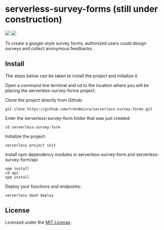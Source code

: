 # serverless-survey-forms (still under construction)

[![](https://camo.githubusercontent.com/547c6da94c16fedb1aa60c9efda858282e22834f/687474703a2f2f7075626c69632e7365727665726c6573732e636f6d2f6261646765732f76332e737667)](http://www.serverless.com/)
[![](https://travis-ci.org/trendmicro/serverless-survey-forms.svg?branch=master)](https://travis-ci.org/trendmicro/serverless-survey-forms)

To create a google-style survey forms, authorized users could design surveys and collect anonymous feedbacks.

## Install

The steps below can be taken to install the project and initialize it.

Open a command line terminal and cd to the location where you will be placing the serverless-survey-forms project.

Clone the project directly from Github:

```git clone https://github.com/trendmicro/serverless-survey-forms.git```

Enter the serverless-survey-form folder that was just created:

```cd serverless-survey-form```

Initialize the project:

```serverless project init```

Install npm dependency modules in serverless-survey-form and serverless-survey-form/api

```
npm install
cd api
npm install
```

Deploy your functions and endpoints:

```serverless dash deploy```

## License

Licensed under the [MIT License](https://github.com/i18next/i18next-scanner/blob/master/LICENSE).
